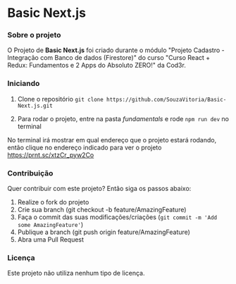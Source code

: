 # Basic Next.js

### Sobre o projeto

O Projeto de **Basic Next.js** foi criado durante o módulo "Projeto Cadastro - Integração com Banco de dados (Firestore)" do curso "Curso React + Redux: Fundamentos e 2 Apps do Absoluto ZERO!" da Cod3r.

### Iniciando

1. Clone o repositório
   `git clone https://github.com/SouzaVitoria/Basic-Next.js.git`

2. Para rodar o projeto, entre na pasta _fundamentals_ e rode `npm run dev` no terminal

No terminal irá mostrar em qual endereço que o projeto estará rodando, então clique no endereço indicado para ver o projeto
https://prnt.sc/xtzCr_pyw2Co

### Contribuição

Quer contribuir com este projeto? Então siga os passos abaixo:

1. Realize o fork do projeto
2. Crie sua branch (git checkout -b feature/AmazingFeature)
3. Faça o commit das suas modificações/criações (`git commit -m 'Add some AmazingFeature'`)
4. Publique a branch (git push origin feature/AmazingFeature)
5. Abra uma Pull Request

### Licença

Este projeto não utiliza nenhum tipo de licença.

